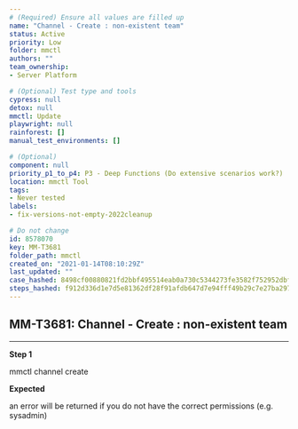 ```yaml
---
# (Required) Ensure all values are filled up
name: "Channel - Create : non-existent team"
status: Active
priority: Low
folder: mmctl
authors: ""
team_ownership: 
- Server Platform

# (Optional) Test type and tools
cypress: null
detox: null
mmctl: Update
playwright: null
rainforest: []
manual_test_environments: []

# (Optional)
component: null
priority_p1_to_p4: P3 - Deep Functions (Do extensive scenarios work?)
location: mmctl Tool
tags: 
- Never tested
labels: 
- fix-versions-not-empty-2022cleanup

# Do not change
id: 8578070
key: MM-T3681
folder_path: mmctl
created_on: "2021-01-14T08:10:29Z"
last_updated: ""
case_hashed: 8498cf00880821fd2bbf495514eab0a730c5344273fe3582f752952dbfc1a81baa102f6acb49607c008ef81c939d491d
steps_hashed: f912d336d1e7d5e81362df28f91afdb647d7e94fff49b29c7e27ba29729f4b049eb291bcfaa9e9bec1e2ff347d0bb312
---
```


## MM-T3681: Channel - Create : non-existent team

---

**Step 1**

mmctl channel create

**Expected**

an error will be returned if you do not have the correct permissions (e.g. sysadmin)

